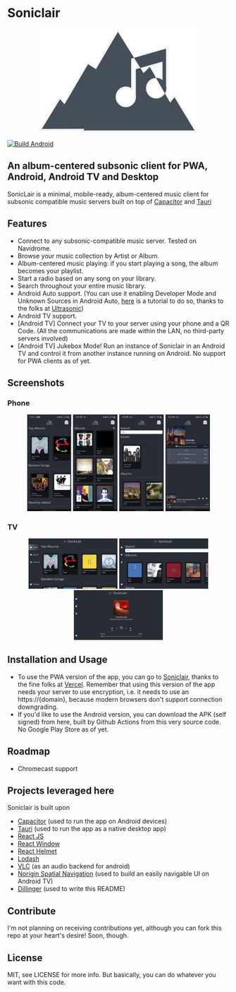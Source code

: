 # Soniclair

<p align="middle">
   <img src="./logo.svg">
</p>


[![Build Android](https://github.com/thelinkin3000/SonicLair/actions/workflows/android-build.yaml/badge.svg)](https://github.com/thelinkin3000/SonicLair/actions/workflows/android-build.yaml)


## An album-centered subsonic client for PWA, Android, Android TV and Desktop

SonicLair is a minimal, mobile-ready, album-centered music client for subsonic compatible music servers built on top of [Capacitor] and [Tauri]

## Features

- Connect to any subsonic-compatible music server. Tested on Navidrome.
- Browse your music collection by Artist or Album.
- Album-centered music playing: if you start playing a song, the album becomes your playlist.
- Start a radio based on any song on your library.
- Search throughout your entire music library.
- Android Auto support. (You can use it enabling Developer Mode and Unknown Sources in Android Auto, [here] is a tutorial to do so, thanks to the folks at [Ultrasonic])
- Android TV support.
- [Android TV] Connect your TV to your server using your phone and a QR Code. (All the communications are made within the LAN, no third-party servers involved)
- [Android TV] Jukebox Mode! Run an instance of Soniclair in an Android TV and control it from another instance running on Android. No support for PWA clients as of yet.


## Screenshots
### Phone
<p align="middle">
<img src="./assets/phoneScreenshot1.jpg" width="20%">
<img src="./assets/phoneScreenshot2.jpg" width="20%">
<img src="./assets/phoneScreenshot3.jpg" width="20%">
<img src="./assets/phoneScreenshot4.jpg" width="20%">
</p>

### TV
<p align="middle">
<img src="./assets/tvScreenshot1.png" width="40%">
<img src="./assets/tvScreenshot2.png" width="40%">
<img src="./assets/tvScreenshot3.png" width="40%">
</p>

## Installation and Usage

- To use the PWA version of the app, you can go to [Soniclair], thanks to the fine folks at [Vercel]. Remember that using this version of the app needs your server to use encryption, i.e. it needs to use an https://{domain}, because modern browsers don't support connection downgrading.
- If you'd like to use the Android version, you can download the APK (self signed) from here, built by Github Actions from this very source code. No Google Play Store as of yet.

## Roadmap
- Chromecast support

## Projects leveraged here

Soniclair is built upon

- [Capacitor] (used to run the app on Android devices)
- [Tauri] (used to run the app as a native desktop app)
- [React JS]
- [React Window]
- [React Helmet]
- [Lodash]
- [VLC] (as an audio backend for android)
- [Norigin Spatial Navigation] (used to build an easily navigable UI on Android TV)
- [Dillinger] (used to write this README)

## Contribute

I'm not planning on receiving contributions yet, although you can fork this repo at your heart's desire!
Soon, though.

## License

MIT, see LICENSE for more info.
But basically, you can do whatever you want with this code.

[//]: # (These are reference links used in the body of this note and get stripped out when the markdown processor does its job. There is no need to format nicely because it shouldn't be seen. Thanks SO - http://stackoverflow.com/questions/4823468/store-comments-in-markdown-syntax)

   [Capacitor]: <https://capacitorjs.com/r>
   [Tauri]: <https://tauri.studio/>
   [React JS]: <https://reactjs.org/>
   [React Window]: <https://github.com/bvaughn/react-window>
   [React Helmet]: <https://github.com/nfl/react-helmet>
   [Lodash]: <https://lodash.com/>
   [VLC]: <https://www.videolan.org/>
   [Dillinger]: <https://github.com/joemccann/dillinger>
   [Norigin Spatial Navigation]: <ohttps://github.com/NoriginMedia/Norigin-Spatial-Navigation>
   [Soniclair]: <https://soniclair.vercel.app/>
   [here]: <https://github.com/ultrasonic/ultrasonic/wiki/Using-Ultrasonic-with-Android-Auto>
   [Ultrasonic]: <https://github.com/ultrasonic/ultrasonic>
   [Vercel]: <https://vercel.com>